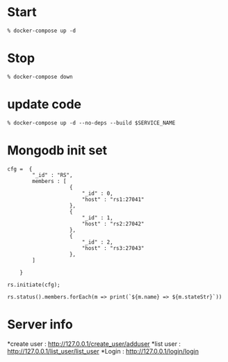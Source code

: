# Start

```
% docker-compose up -d
```

# Stop

```
% docker-compose down
```

# update code

```
% docker-compose up -d --no-deps --build $SERVICE_NAME 
```

# Mongodb init set
```
cfg =  {
		"_id" : "RS",
		members : [
					{
						"_id" : 0,
						"host" : "rs1:27041"
					},
					{
						"_id" : 1,
						"host" : "rs2:27042"
					},
					{
						"_id" : 2,
						"host" : "rs3:27043"
					},
		]
		
	}
```

```
rs.initiate(cfg);
```
```
rs.status().members.forEach(m => print(`${m.name} => ${m.stateStr}`))
```

# Server info


*create user : <http://127.0.0.1/create_user/adduser>
*list user : <http://127.0.0.1/list_user/list_user>
*Login : <http://127.0.0.1/login/login>
